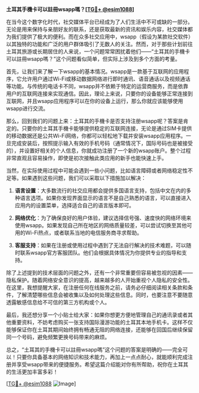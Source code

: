 **土耳其手機卡可以註冊wsapp嗎？[[TG💪+ @esim1088](https://t.me/s/esim1088)]**

在当今这个数字化时代，社交媒体平台已经成为了人们生活中不可或缺的一部分。无论是用来保持与亲朋好友的联系，还是获取最新的资讯和娱乐内容，社交媒体都为我们提供了极大的便利。而在众多社交应用中，wsapp（假设为某款社交软件）以其独特的功能和广泛的用户群体吸引了无数人的关注。然而，对于那些计划前往土耳其旅游或长期居住的人来说，一个问题常常困扰着他们——“土耳其的手機卡可以註冊wsapp嗎？”这个问题看似简单，但实际上涉及到多个方面的考量。

首先，让我们来了解一下wsapp的基本情况。wsapp是一款基于互联网的应用程序，它允许用户通过Wi-Fi或移动数据网络进行即时通讯、语音通话以及视频通话等功能。与传统的电话卡不同，wsapp并不依赖于特定的运营商服务，而是依靠用户的互联网连接来实现通信。因此，理论上来说，只要你的设备能够正常连接到互联网，并且wsapp应用程序可以在你的设备上运行，那么你就应该能够使用wsapp进行交流。

那么，回到我们的问题上来：土耳其的手機卡是否支持注册wsapp呢？答案是肯定的。只要你的土耳其手機卡能够提供稳定的互联网连接，无论是通过SIM卡提供的移动数据还是公共Wi-Fi网络，你都可以轻松地下载并安装wsapp应用程序。一旦完成安装后，按照提示输入有效的手机号码（通常情况下，国际号码也是被接受的），并设置好相关的个人信息，你就成功注册了一个新的wsapp账户。整个过程非常直观且容易操作，即使是初次接触此类应用的新手也能快速上手。

当然，在实际使用过程中可能会遇到一些小问题，比如语言障碍或者网络稳定性不足等。如果遇到这些问题，我们可以采取以下措施加以解决：

1. **语言设置**：大多数流行的社交应用都会提供多国语言支持，包括中文在内的多种语言选项。如果你发现界面显示的语言不是自己熟悉的语言，可以直接进入应用内的设置菜单，选择适合自己的语言版本即可。
   
2. **网络优化**：为了确保良好的用户体验，建议选择信号强、速度快的网络环境来使用wsapp。如果发现自己所在地区的网络质量较差，可以尝试切换至其他可用的Wi-Fi热点，或者联系当地的电信服务商寻求帮助。

3. **客服支持**：如果在注册或使用过程中遇到了无法自行解决的技术难题，可以随时联系wsapp官方客服团队。他们会根据具体情况为你提供专业的指导和支持。

除了上述提到的技术层面的问题之外，还有一个非常重要但容易被忽视的因素——隐私保护。随着网络安全意识的提高，越来越多的人开始重视个人隐私的安全性。在这里，我想提醒大家，在注册任何在线服务之前，请务必仔细阅读相关条款和条件，了解清楚哪些信息会被收集以及如何处理这些信息。同时，也要注意不要随意透露敏感信息给不可信的第三方机构或个人。

最后，我还想分享一个小贴士给大家：如果你想更方便地管理自己的通讯录或者其他重要资料，不妨考虑购买一张支持国际漫游功能的土耳其本地手机卡。这样不仅能够保证你在土耳其期间始终拥有畅通无阻的网络连接，还能够在回国后继续保留同一个号码，避免频繁更换号码带来的麻烦。

总之，“土耳其的手機卡可以註冊wsapp嗎”这个问题的答案是明确的——完全可以！只要你具备基本的网络知识和技术能力，再加上一点点耐心，就能顺利完成注册并享受wsapp带来的便捷服务。希望这篇介绍能对你有所帮助，祝你在土耳其的生活更加丰富多彩！

[[TG💪+ @esim1088](https://t.me/s/esim1088) ![Image](https://i.postimg.cc/4NQfJmqS/Snipaste-2025-05-13-00-14-12.png)]